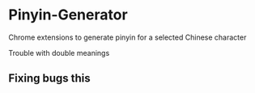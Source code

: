 # Pinyin-Generator
Chrome extensions to generate pinyin for a selected Chinese character

Trouble with double meanings

## Fixing bugs this